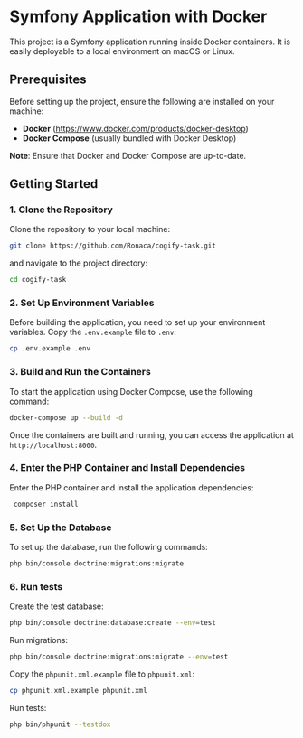 # Symfony Application with Docker

This project is a Symfony application running inside Docker containers. It is easily deployable to a local environment on macOS or Linux.

## Prerequisites

Before setting up the project, ensure the following are installed on your machine:
- **Docker** (https://www.docker.com/products/docker-desktop)
- **Docker Compose** (usually bundled with Docker Desktop)

**Note**: Ensure that Docker and Docker Compose are up-to-date.

## Getting Started

### 1. Clone the Repository

Clone the repository to your local machine:

```bash
git clone https://github.com/Ronaca/cogify-task.git
```

and navigate to the project directory:

```bash
cd cogify-task
```

### 2. Set Up Environment Variables

Before building the application, you need to set up your environment variables. 
Copy the `.env.example` file to `.env`:

```bash
cp .env.example .env

```

### 3. Build and Run the Containers

To start the application using Docker Compose, use the following command:

```bash
docker-compose up --build -d
```

Once the containers are built and running, you can access the application at `http://localhost:8000`.

### 4. Enter the PHP Container and Install Dependencies

Enter the PHP container and install the application dependencies:

```bash
 composer install
```


### 5. Set Up the Database

To set up the database, run the following commands:

```bash
php bin/console doctrine:migrations:migrate
```

### 6. Run tests

Create the test database:

```bash
php bin/console doctrine:database:create --env=test
```

Run migrations:

```bash 
php bin/console doctrine:migrations:migrate --env=test
```

Copy the `phpunit.xml.example` file to `phpunit.xml`:

```bash
cp phpunit.xml.example phpunit.xml
```


Run tests:

```bash
php bin/phpunit --testdox
```

